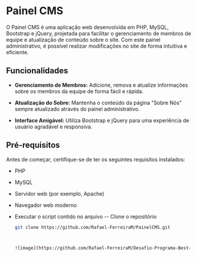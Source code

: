 # Painel CMS

O Painel CMS é uma aplicação web desenvolvida em PHP, MySQL, Bootstrap e jQuery, projetada para facilitar o gerenciamento de membros de equipe e atualização de conteúdo sobre o site. Com este painel administrativo, é possível realizar modificações no site de forma intuitiva e eficiente.

## Funcionalidades

- **Gerenciamento de Membros:** Adicione, remova e atualize informações sobre os membros da equipe de forma fácil e rápida.

- **Atualização do Sobre:** Mantenha o conteúdo da página "Sobre Nós" sempre atualizado através do painel administrativo.

- **Interface Amigável:** Utiliza Bootstrap e jQuery para uma experiência de usuário agradável e responsiva.

## Pré-requisitos

Antes de começar, certifique-se de ter os seguintes requisitos instalados:

- PHP
- MySQL
- Servidor web (por exemplo, Apache)
- Navegador web moderno
- Executar o script contido no arquivo
-- Clone o repositório
  
   ```bash
   git clone https://github.com/Rafael-FerreiraM/PainelCMS.git
  

   
  ![image](https://github.com/Rafael-FerreiraM/Desafio-Programa-Best-Minds-2024-/assets/101290871/0bab4cc6-411a-4151-8b4d-9d60fa339d90)
